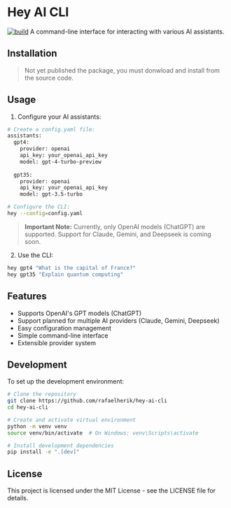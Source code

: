 # Hey AI CLI
[![build](https://github.com/rafaelherik/hey-ai-cli/actions/workflows/hey-ai-ci.yaml/badge.svg)](https://github.com/rafaelherik/hey-ai-cli/actions/workflows/hey-ai-ci.yaml)
A command-line interface for interacting with various AI assistants.

## Installation

> Not yet published the package, you must donwload and install from the source code.

## Usage

1. Configure your AI assistants:

```bash
# Create a config.yaml file:
assistants:
  gpt4:
    provider: openai
    api_key: your_openai_api_key
    model: gpt-4-turbo-preview
  
  gpt35:
    provider: openai
    api_key: your_openai_api_key
    model: gpt-3.5-turbo

# Configure the CLI:
hey --config=config.yaml
```

> **Important Note:** Currently, only OpenAI models (ChatGPT) are supported. Support for Claude, Gemini, and Deepseek is coming soon.

2. Use the CLI:

```bash
hey gpt4 "What is the capital of France?"
hey gpt35 "Explain quantum computing"
```

## Features

- Supports OpenAI's GPT models (ChatGPT)
- Support planned for multiple AI providers (Claude, Gemini, Deepseek)
- Easy configuration management
- Simple command-line interface
- Extensible provider system

## Development

To set up the development environment:

```bash
# Clone the repository
git clone https://github.com/rafaelherik/hey-ai-cli
cd hey-ai-cli

# Create and activate virtual environment
python -m venv venv
source venv/bin/activate  # On Windows: venv\Scripts\activate

# Install development dependencies
pip install -e ".[dev]"
```

## License

This project is licensed under the MIT License - see the LICENSE file for details.
